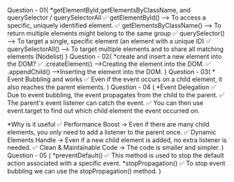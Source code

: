 Question - 01{
    *getElementById,getElementsByClassName, and querySelector / querySelectorAll
✅ getElementById() --> To access a specific, uniquely identified element.
✅ getElementsByClassName() --> To return multiple elements might belong to the same group
✅ querySelector() --> To target a single, specific element (an element with a unique ID)
✅ querySelectorAll() --> To target multiple elements and to share all matching elements (Nodelist)
}
Question - 02{
    *create and insert a new element into the DOM?
✅ .createElement() -->Creating the element into the DOM.
✅ .appendChild() -->Inserting the element into the DOM.
}
Question - 03(
    * Event Bubbling and works
✅ Even if the event occurs on a child element, it also reaches the parent elements.
)
Question - 04
(  *Event Delegation
✅ Due to event bubbling, the event propagates from the child to the parent.
✅ The parent's event listener can catch the event.
✅ You can then use event.target to find out which child element the event occurred on.
  
  *Why is it useful
✅ Performance Boost → Even if there are many child elements, you only need to add a listener to the parent once.
✅ Dynamic Elements Handle → Even if a new child element is added, no extra listener is needed.
✅ Clean & Maintainable Code → The code is smaller and simpler.
)
Question - 05 (
    *preventDefault()
  ✅ This method is used to stop the default action associated with a specific event.
    *stopPropagation()
  ✅  To stop event bubbling we can use the stopPropagation() method.
)